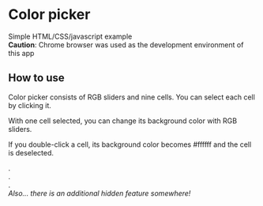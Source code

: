 # Color picker
Simple HTML/CSS/javascript example  
**Caution**: Chrome browser was used as the development environment of this app

## How to use
Color picker consists of RGB sliders and nine cells. You can select each cell by clicking it.

With one cell selected, you can change its background color with RGB sliders.

If you double-click a cell, its background color becomes #ffffff and the cell is deselected.

.  
.  
.  
*Also... there is an additional hidden feature somewhere!*
